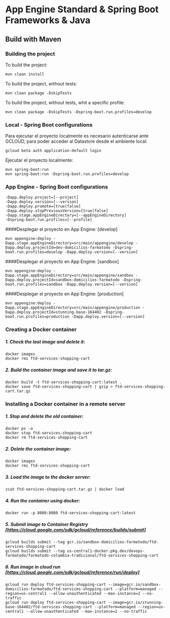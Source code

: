 # App Engine Standard & Spring Boot Frameworks & Java

## Build with Maven

### Building the project

To build the project:

    mvn clean install

To build the project, without tests:

    mvn clean package -DskipTests

To build the project, without tests, whit a specific profile:

    mvn clean package -DskipTests -Dspring-boot.run.profiles=develop
    
### Local - Spring Boot configurations

Para ejecutar el proyecto localmente es necesario autenticarse ante GCLOUD, para poder acceder al Datastore desde el ambiente local:

    gcloud beta auth application-default login

Ejecutar el proyecto localmente:

    mvn spring-boot:run
    mvn spring-boot:run -Dspring-boot.run.profiles=develop

### App Engine - Spring Boot configurations

    -Dapp.deploy.project=[--project]
    -Dapp.deploy.version=[--version]
    -Dapp.deploy.promote=[true|false]
    -Dapp.deploy.stopPreviousVersion=[true|false]
    -Dapp.stage.appEngineDirectory=[--appEngineDirectory]
    -Dspring-boot.run.profiles=[--profile]

####Desplegar el proyecto en App Engine: [develop]

    mvn appengine:deploy -Dapp.stage.appEngineDirectory=src/main/appengine/develop -Dapp.deploy.projectId=dev-domicilios-farmatodo -Dspring-boot.run.profiles=develop -Dapp.deploy.version=[--version]

####Desplegar el proyecto en App Engine: [sandbox]

    mvn appengine:deploy -Dapp.stage.appEngineDirectory=src/main/appengine/sandbox -Dapp.deploy.projectId=sandbox-domicilios-farmatodo -Dspring-boot.run.profiles=sandbox -Dapp.deploy.version=[--version]

####Desplegar el proyecto en App Engine: [production]

    mvn appengine:deploy -Dapp.stage.appEngineDirectory=src/main/appengine/production -Dapp.deploy.projectId=stunning-base-164402 -Dspring-boot.run.profiles=production -Dapp.deploy.version=[--version]

### Creating a Docker container

##### 1. Check the last image and delete it:

    docker images
    docker rmi ftd-services-shopping-cart

##### 2. Build the container image and save it to tar.gz:

    docker build -t ftd-services-shopping-cart:latest .
    docker save ftd-services-shopping-cart | gzip > ftd-services-shopping-cart.tar.gz

### Installing a Docker container in a remote server

##### 1. Stop and delete the old container:

    docker ps -a
    docker stop ftd-services-shopping-cart
    docker rm ftd-services-shopping-cart

##### 2. Delete the container image:

    docker images
    docker rmi ftd-services-shopping-cart

##### 3. Load the image to the docker server:

    zcat ftd-services-shopping-cart.tar.gz | docker load  

##### 4. Run the container using docker:

    docker run -p 8080:8080 ftd-services-shopping-cart:latest

##### 5. Submit image to Container Registry [https://cloud.google.com/sdk/gcloud/reference/builds/submit]

    gcloud builds submit --tag gcr.io/sandbox-domicilios-farmatodo/ftd-services-shopping-cart
    gcloud builds submit --tag us-central1-docker.pkg.dev/devops-farmatodo/farmatodo-colombia-tradicional/ftd-services-shopping-cart

##### 6. Run image in cloud run [https://cloud.google.com/sdk/gcloud/reference/run/deploy]

    gcloud run deploy ftd-services-shopping-cart --image=gcr.io/sandbox-domicilios-farmatodo/ftd-services-shopping-cart --platform=managed --region=us-central1 --allow-unauthenticated --max-instance=2 --no-traffic 
    gcloud run deploy ftd-services-shopping-cart --image=gcr.io/stunning-base-164402/ftd-services-shopping-cart --platform=managed --region=us-central1 --allow-unauthenticated --max-instance=2 --no-traffic
